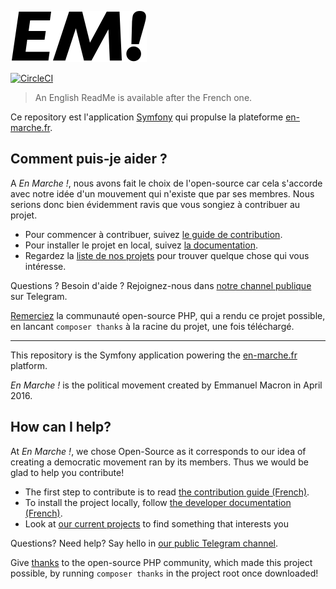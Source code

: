 ![En Marche !, le mouvement d'Emmanuel Macron](https://github.com/EnMarche/en-marche.fr/blob/master/web/logo/em-logo.svg)

[![CircleCI](https://circleci.com/gh/EnMarche/en-marche.fr/tree/master.svg?style=svg)](https://circleci.com/gh/EnMarche/en-marche.fr/tree/master)

> An English ReadMe is available after the French one.

Ce repository est l'application [Symfony](http://symfony.com) qui propulse la plateforme [en-marche.fr](https://en-marche.fr).

## Comment puis-je aider ?

A *En Marche !*, nous avons fait le choix de l'open-source car cela s'accorde avec notre idée d'un mouvement qui
n'existe que par ses membres. Nous serions donc bien évidemment ravis que vous songiez à contribuer au projet.

* Pour commencer à contribuer, suivez [le guide de contribution](CONTRIBUTING.md).
* Pour installer le projet en local, suivez
[la documentation](docs).
* Regardez la [liste de nos projets](https://github.com/EnMarche/en-marche.fr/issues) pour trouver quelque chose qui vous intéresse.

Questions ? Besoin d'aide ? Rejoignez-nous dans [notre channel publique](https://t.me/joinchat/EmY0ew-4jl32FzOdRXvKrw) sur Telegram.

[Remerciez](https://github.com/symfony/thanks) la communauté open-source PHP, qui a rendu ce projet possible, en
lancant `composer thanks` à la racine du projet, une fois téléchargé.


------------------------------------

This repository is the Symfony application powering the [en-marche.fr](https://en-marche.fr) platform.

*En Marche !* is the political movement created by Emmanuel Macron in April 2016.

## How can I help?

At *En Marche !*, we chose Open-Source as it corresponds to our idea of creating a democratic movement ran by its
members. Thus we would be glad to help you contribute!

* The first step to contribute is to read
[the contribution guide (French)](https://github.com/EnMarche/en-marche.fr/blob/master/CONTRIBUTING.md).
* To install the project locally, follow [the developer documentation (French)](docs).
* Look at [our current projects](https://github.com/EnMarche/en-marche.fr/issues) to find something that interests you

Questions? Need help? Say hello in [our public Telegram channel](http://safersm.ml/cgi-bin/bounce.pl?sh58=TtE8aDoZraoFeiDerPAiiq).

Give [thanks](https://github.com/symfony/thanks) to the open-source PHP community, which made this project
possible, by running `composer thanks` in the project root once downloaded!
